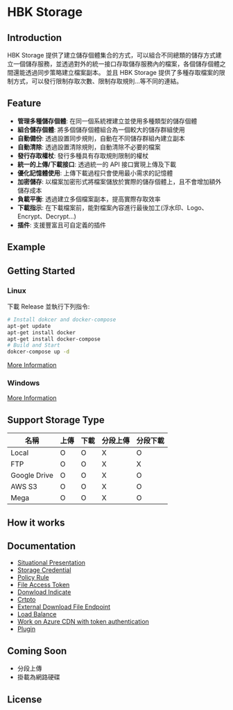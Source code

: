 # HBK Storage

## Introduction

HBK Storage 提供了建立儲存個體集合的方式，可以組合不同總類的儲存方式建立一個儲存服務，並透過對外的統一接口存取儲存服務內的檔案，各個儲存個體之間還能透過同步策略建立檔案副本。
並且 HBK Storage 提供了多種存取檔案的限制方式，可以發行限制存取次數、限制存取規則...等不同的連結。

## Feature

-   **管理多種儲存個體**: 在同一個系統裡建立並使用多種類型的儲存個體
-   **組合儲存個體**: 將多個儲存個體組合為一個較大的儲存群組使用
-   **自動備份**: 透過設置同步規則，自動在不同儲存群組內建立副本
-   **自動清除**: 透過設置清除規則，自動清除不必要的檔案
-   **發行存取權杖**: 發行多種具有存取規則限制的權杖
-   **統一的上傳/下載接口**: 透過統一的 API 接口實現上傳及下載
-   **優化記憶體使用**: 上傳下載過程只會使用最小需求的記憶體
-   **加密儲存**: 以檔案加密形式將檔案儲放於實際的儲存個體上，且不會增加額外儲存成本
-   **負載平衡**: 透過建立多個檔案副本，提高實際存取效率
-   **下載指示**: 在下載檔案前，能對檔案內容進行最後加工(浮水印、Logo、Encrypt、Decrypt...)
-   **插件**: 支援豐富且可自定義的插件

## Example

## Getting Started

### Linux

下載 Release 並執行下列指令:

```bash
# Install dokcer and docker-compose
apt-get update
apt-get install docker
apt-get install docker-compose
# Build and Start
dokcer-compose up -d
```

[More Information](https://)

### Windows

[More Information](https://)

## Support Storage Type

| 名稱 | 上傳 | 下載 | 分段上傳 | 分段下載 |
| -------- | -------- | -------- | -------- | -------- |
| Local | O | O | X | O |
| FTP | O | O | X | X |
| Google Drive | O | O | X | O |
| AWS S3 | O | O | X | O |
| Mega | O | O | X | O |

## How it works

## Documentation

- [Situational Presentation]()
- [Storage Credential]()
- [Policy Rule]()
- [File Access Token]()
- [Donwload Indicate]()
- [Crtpto]()
- [External Download File Endpoint]()
- [Load Balance]()
- [Work on Azure CDN with token authentication]()
- [Plugin]()

## Coming Soon

- 分段上傳
- 掛載為網路硬碟

## License
